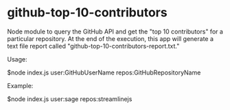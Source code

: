 ﻿# github-top-10-contributors

Node module to query the GitHub API and get the "top 10 contributors" for a particular repository.
At the end of the execution, this app will generate a text file report called "github-top-10-contributors-report.txt."

Usage:

$node index.js user:GitHubUserName repos:GitHubRepositoryName

Example:

$node index.js user:sage repos:streamlinejs


